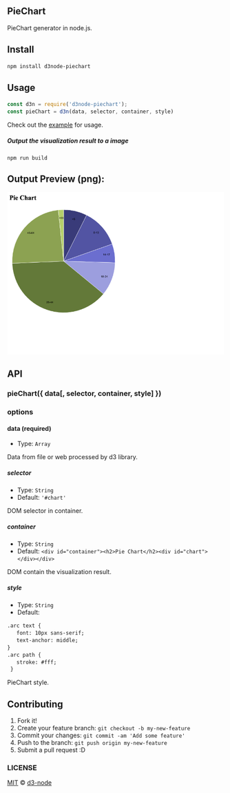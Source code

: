 ## PieChart

PieChart generator in node.js.


## Install

```bash
npm install d3node-piechart
```

## Usage

```js
const d3n = require('d3node-piechart');
const pieChart = d3n(data, selector, container, style)
```

Check out the [example](./example) for usage.

##### Output the visualization result to a image

```
npm run build
```

## Output Preview (png):

![chart](./example/output.png)

## API

### pieChart({ data[, selector, container, style] })

### options

#### data (required)

- Type: `Array`

Data from file or web processed by d3 library.

##### selector

- Type: `String`
- Default: `'#chart'`

DOM selector in container.

##### container

- Type: `String`
- Default: `<div id="container"><h2>Pie Chart</h2><div id="chart"></div></div>`

DOM contain the visualization result.

##### style

- Type: `String`<br>
- Default:
```html
.arc text {
   font: 10px sans-serif;
   text-anchor: middle;
}
.arc path {
   stroke: #fff;
 }
```
PieChart style.

## Contributing

1. Fork it!
2. Create your feature branch: `git checkout -b my-new-feature`
3. Commit your changes: `git commit -am 'Add some feature'`
4. Push to the branch: `git push origin my-new-feature`
5. Submit a pull request :D


### LICENSE

[MIT](LICENSE) &copy; [d3-node](https://github.com/d3-node)
